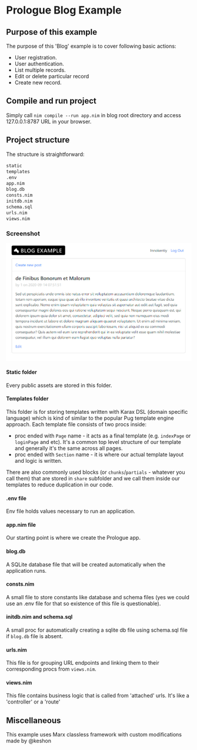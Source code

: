 # Prologue Blog Example
## Purpose of this example
The purpose of this 'Blog' example is to cover following basic actions:
- User registration.
- User authentication.
- List multiple records.
- Edit or delete particular record
- Create new record.

## Compile and run project
Simply call `nim compile --run app.nim` in blog root directory and access 127.0.0.1:8787 URL in your browser.

## Project structure
The structure is straightforward:
```
static
templates
.env
app.nim
blog.db
consts.nim
initdb.nim
schema.sql
urls.nim
views.nim
```

### Screenshot

![screenshot](screenshot/screenshot.jpg)

####  Static folder
Every public assets are stored in this folder.

#### Templates folder
This folder is for storing templates written with Karax DSL (domain specific language) which is kind of similar to the popular Pug template engine approach. 
Each template file consists of two procs inside:
- proc ended with `Page` name - it acts as a final template (e.g. `indexPage` or `loginPage` and etc). It's a common top level structure of our template and generally it's the same across all pages.
- proc ended with `Section` name - it is where our actual template layout and logic is written.
 
There are also commonly used blocks (or `chunks`/`partials` - whatever you call them) that are stored in `share` subfolder and we call them inside our templates to reduce duplication in our code.
 
#### .env file
Env file holds values necessary to run an application.
 
#### app.nim file
Our starting point is where we create the Prologue app.
 
#### blog.db
A SQLite database file that will be created automatically when the application runs.
 
#### consts.nim
A small file to store constants like database and schema files (yes we could use an .env file for that so existence of this file is questionable).
 
#### initdb.nim and schema.sql
A small proc for automatically creating a sqlite db file using schema.sql file if `blog.db` file is absent.
 
#### urls.nim
This file is for grouping URL endpoints and linking them to their corresponding procs from `views.nim`.
 
#### views.nim
This file contains business logic that is called from 'attached' urls. It's like a 'controller' or a 'route'

## Miscellaneous
This example uses Marx classless framework with custom modifications made by @keshon